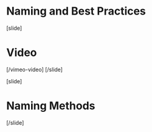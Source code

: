 # Naming and Best Practices

[slide]
# Video

[/vimeo-video]
[/slide]

[slide]
# Naming Methods

[/slide]